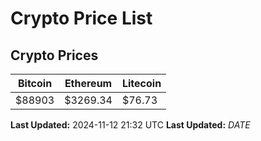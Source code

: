 # Crypto Price List

## Crypto Prices
| Bitcoin | Ethereum | Litecoin |
| ------- | -------- | -------- |
| $88903 | $3269.34 | $76.73 |
**Last Updated:** 2024-11-12 21:32 UTC
**Last Updated:** $DATE$
